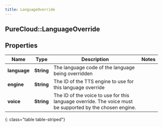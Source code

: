 ```yaml
---
title: LanguageOverride
---
```

## PureCloud::LanguageOverride

## Properties

|Name | Type | Description | Notes|
|------------ | ------------- | ------------- | -------------|
| **language** | **String** | The language code of the language being overridden | |
| **engine** | **String** | The ID of the TTS engine to use for this language override | |
| **voice** | **String** | The ID of the voice to use for this language override. The voice must be supported by the chosen engine. | |
{: class="table table-striped"}


